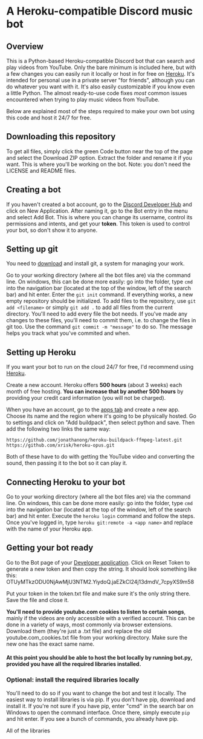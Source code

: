 # A Heroku-compatible Discord music bot
## Overview
This is a Python-based Heroku-compatible Discord bot that can search and play videos from YouTube. Only the bare minimum is included here, but with a few changes you can easily run it locally or host in for free on [Heroku](https://www.heroku.com/platform). It's intended for personal use in a private server "for friends", although you can do whatever you want with it. It's also easily customizable if you know even a little Python. The almost ready-to-use code fixes *most* common issues encountered when trying to play music videos from YouTube.

Below are explained most of the steps required to make your own bot using this code and host it 24/7 for free.
## Downloading this repository
To get all files, simply click the green Code button near the top of the page and select the Download ZIP option. Extract the folder and rename it if you want. This is where you'll be working on the bot. Note: you don't need the LICENSE and README files.
## Creating a bot
If you haven't created a bot account, go to the [Discord Developer Hub](https://discord.com/developers/applications) and click on New Application. After naming it, go to the Bot entry in the menu and select Add Bot. This is where you can change its username, control its permissions and intents, and get your **token**. This token is used to control your bot, so don't show it to anyone.
## Setting up git
You need to [download](https://git-scm.com/downloads) and install git, a system for managing your work.

Go to your working directory (where all the bot files are) via the command line. On windows, this can be done more easily: go into the folder, type `cmd` into the navigation bar (located at the top of the window, left of the search bar) and hit enter.
Enter the `git init` command. If everything works, a new empty repository should be initialized.
To add files to the repository, use `git add <filename>` or simply `git add .` to add all files from the current directory. You'll need to add every file the bot needs.
If you've made any changes to these files, you'll need to commit them, i.e. to change the files in git too. Use the command `git commit -m "message"` to do so. The message helps you track what you've commited and when.
## Setting up Heroku
If you want your bot to run on the cloud 24/7 for free, I'd recommend using [Heroku](https://www.heroku.com/platform).

Create a new account. Heroku offers **500 hours** (about 3 weeks) each month of free hosting. **You can increase that by another 500 hours** by providing your credit card information (you will not be charged).

When you have an account, go to the [apps tab](https://dashboard.heroku.com/apps) and create a new app. Choose its name and the region where it's going to be physically hosted. Go to settings and click on "Add buildpack", then select python and save. Then add the following two links the same way:
```
https://github.com/jonathanong/heroku-buildpack-ffmpeg-latest.git
https://github.com/xrisk/heroku-opus.git
```
Both of these have to do with getting the YouTube video and converting the sound, then passing it to the bot so it can play it.
## Connecting Heroku to your bot
Go to your working directory (where all the bot files are) via the command line. On windows, this can be done more easily: go into the folder, type `cmd` into the navigation bar (located at the top of the window, left of the search bar) and hit enter.
Execute the `heroku login` command and follow the steps.
Once you've logged in, type `heroku git:remote -a <app name>` and replace <app name> with the name of your Heroku app. 
## Getting your bot ready
Go to the Bot page of your [Developer application](https://discord.com/developers/applications). Click on Reset Token to generate a new token and then copy the string. It should look something like this: OTUyMTkzODU0NjAwMjU3NTM2.YiydoQ.jaEZkCI24j13dmdV_7cpyXS9m58

Put your token in the token.txt file and make sure it's the only string there. Save the file and close it.
  
**You'll need to provide youtube.com cookies to listen to certain songs**, mainly if the videos are only accessible with a verified account. This can be done in a variety of ways, most commonly via browser extensions. Download them (they're just a .txt file) and replace the old youtube.com_cookies.txt file from your working directory. Make sure the new one has the exact same name.
  
#### At this point you should be able to host the bot locally by running bot.py, provided you have all the required libraries installed.
### Optional: install the required libraries locally
You'll need to do so if you want to change the bot and test it locally.
The easiest way to install libraries is via pip. If you don't have pip, download and install it. If you're not sure if you have pip, enter "cmd" in the search bar on Windows to open the command interface. Once there, simply execute `pip` and hit enter. If you see a bunch of commands, you already have pip.

All of the libraries 

